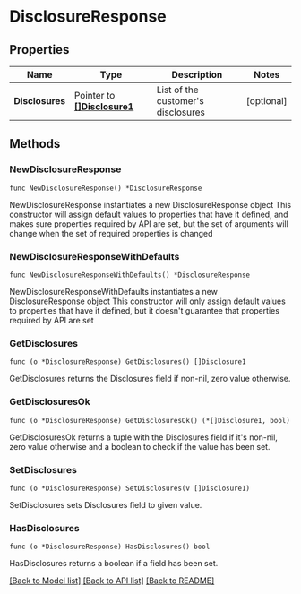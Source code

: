 # DisclosureResponse

## Properties

Name | Type | Description | Notes
------------ | ------------- | ------------- | -------------
**Disclosures** | Pointer to [**[]Disclosure1**](Disclosure1.md) | List of the customer&#39;s disclosures | [optional] 

## Methods

### NewDisclosureResponse

`func NewDisclosureResponse() *DisclosureResponse`

NewDisclosureResponse instantiates a new DisclosureResponse object
This constructor will assign default values to properties that have it defined,
and makes sure properties required by API are set, but the set of arguments
will change when the set of required properties is changed

### NewDisclosureResponseWithDefaults

`func NewDisclosureResponseWithDefaults() *DisclosureResponse`

NewDisclosureResponseWithDefaults instantiates a new DisclosureResponse object
This constructor will only assign default values to properties that have it defined,
but it doesn't guarantee that properties required by API are set

### GetDisclosures

`func (o *DisclosureResponse) GetDisclosures() []Disclosure1`

GetDisclosures returns the Disclosures field if non-nil, zero value otherwise.

### GetDisclosuresOk

`func (o *DisclosureResponse) GetDisclosuresOk() (*[]Disclosure1, bool)`

GetDisclosuresOk returns a tuple with the Disclosures field if it's non-nil, zero value otherwise
and a boolean to check if the value has been set.

### SetDisclosures

`func (o *DisclosureResponse) SetDisclosures(v []Disclosure1)`

SetDisclosures sets Disclosures field to given value.

### HasDisclosures

`func (o *DisclosureResponse) HasDisclosures() bool`

HasDisclosures returns a boolean if a field has been set.


[[Back to Model list]](../../README.md#documentation-for-models) [[Back to API list]](../../README.md#documentation-for-api-endpoints) [[Back to README]](../../README.md)



